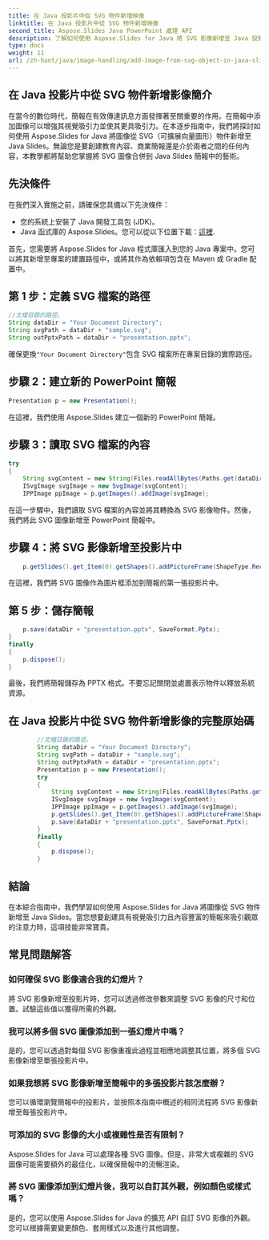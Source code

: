 ```yaml
---
title: 在 Java 投影片中從 SVG 物件新增映像
linktitle: 在 Java 投影片中從 SVG 物件新增映像
second_title: Aspose.Slides Java PowerPoint 處理 API
description: 了解如何使用 Aspose.Slides for Java 將 SVG 影像新增至 Java 投影片。帶有程式碼的分步指南，可實現令人驚嘆的演示。
type: docs
weight: 11
url: /zh-hant/java/image-handling/add-image-from-svg-object-in-java-slides/
---
```


## 在 Java 投影片中從 SVG 物件新增影像簡介

在當今的數位時代，簡報在有效傳達訊息方面發揮著至關重要的作用。在簡報中添加圖像可以增強其視覺吸引力並使其更具吸引力。在本逐步指南中，我們將探討如何使用 Aspose.Slides for Java 將圖像從 SVG（可擴展向量圖形）物件新增至 Java Slides。無論您是要創建教育內容、商業簡報還是介於兩者之間的任何內容，本教學都將幫助您掌握將 SVG 圖像合併到 Java Slides 簡報中的藝術。

## 先決條件

在我們深入實施之前，請確保您具備以下先決條件：

- 您的系統上安裝了 Java 開發工具包 (JDK)。
-  Java 函式庫的 Aspose.Slides。您可以從以下位置下載：[這裡](https://releases.aspose.com/slides/java/).

首先，您需要將 Aspose.Slides for Java 程式庫匯入到您的 Java 專案中。您可以將其新增至專案的建置路徑中，或將其作為依賴項包含在 Maven 或 Gradle 配置中。

## 第 1 步：定義 SVG 檔案的路徑

```java
//文檔目錄的路徑。
String dataDir = "Your Document Directory";
String svgPath = dataDir + "sample.svg";
String outPptxPath = dataDir + "presentation.pptx";
```

確保更換`"Your Document Directory"`包含 SVG 檔案所在專案目錄的實際路徑。

## 步驟 2：建立新的 PowerPoint 簡報

```java
Presentation p = new Presentation();
```

在這裡，我們使用 Aspose.Slides 建立一個新的 PowerPoint 簡報。

## 步驟 3：讀取 SVG 檔案的內容

```java
try
{
    String svgContent = new String(Files.readAllBytes(Paths.get(dataDir + "sample.svg")));
    ISvgImage svgImage = new SvgImage(svgContent);
    IPPImage ppImage = p.getImages().addImage(svgImage);
```

在這一步驟中，我們讀取 SVG 檔案的內容並將其轉換為 SVG 影像物件。然後，我們將此 SVG 圖像新增至 PowerPoint 簡報中。

## 步驟 4：將 SVG 影像新增至投影片中

```java
    p.getSlides().get_Item(0).getShapes().addPictureFrame(ShapeType.Rectangle, 0, 0, ppImage.getWidth(), ppImage.getHeight(), ppImage);
```

在這裡，我們將 SVG 圖像作為圖片框添加到簡報的第一張投影片中。

## 第 5 步：儲存簡報

```java
    p.save(dataDir + "presentation.pptx", SaveFormat.Pptx);
}
finally
{
    p.dispose();
}
```

最後，我們將簡報儲存為 PPTX 格式。不要忘記關閉並處置表示物件以釋放系統資源。

## 在 Java 投影片中從 SVG 物件新增影像的完整原始碼

```java
        //文檔目錄的路徑。
        String dataDir = "Your Document Directory";
        String svgPath = dataDir + "sample.svg";
        String outPptxPath = dataDir + "presentation.pptx";
        Presentation p = new Presentation();
        try
        {
            String svgContent = new String(Files.readAllBytes(Paths.get(dataDir + "sample.svg")));
            ISvgImage svgImage = new SvgImage(svgContent);
            IPPImage ppImage = p.getImages().addImage(svgImage);
            p.getSlides().get_Item(0).getShapes().addPictureFrame(ShapeType.Rectangle, 0, 0, ppImage.getWidth(), ppImage.getHeight(), ppImage);
            p.save(dataDir + "presentation.pptx", SaveFormat.Pptx);
        }
        finally
        {
            p.dispose();
        }
```

## 結論

在本綜合指南中，我們學習如何使用 Aspose.Slides for Java 將圖像從 SVG 物件新增至 Java Slides。當您想要創建具有視覺吸引力且內容豐富的簡報來吸引觀眾的注意力時，這項技能非常寶貴。

## 常見問題解答

### 如何確保 SVG 影像適合我的幻燈片？

將 SVG 影像新增至投影片時，您可以透過修改參數來調整 SVG 影像的尺寸和位置。試驗這些值以獲得所需的外觀。

### 我可以將多個 SVG 圖像添加到一張幻燈片中嗎？

是的，您可以透過對每個 SVG 影像重複此過程並相應地調整其位置，將多個 SVG 影像新增至單張投影片中。

### 如果我想將 SVG 影像新增至簡報中的多張投影片該怎麼辦？

您可以循環瀏覽簡報中的投影片，並按照本指南中概述的相同流程將 SVG 影像新增至每張投影片中。

### 可添加的 SVG 影像的大小或複雜性是否有限制？

Aspose.Slides for Java 可以處理各種 SVG 圖像。但是，非常大或複雜的 SVG 圖像可能需要額外的最佳化，以確保簡報中的流暢渲染。

### 將 SVG 圖像添加到幻燈片後，我可以自訂其外觀，例如顏色或樣式嗎？

是的，您可以使用 Aspose.Slides for Java 的擴充 API 自訂 SVG 影像的外觀。您可以根據需要變更顏色、套用樣式以及進行其他調整。